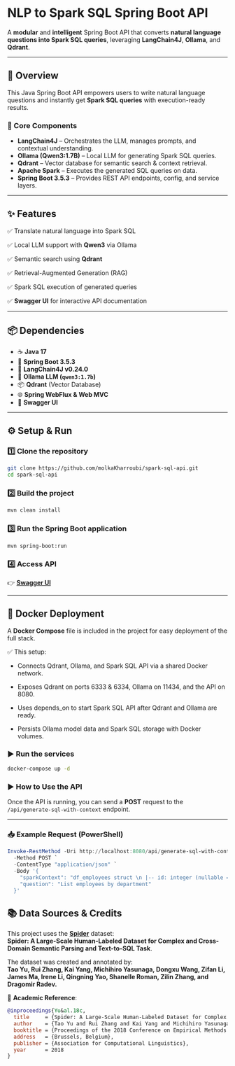 # NLP to Spark SQL Spring Boot API

A **modular** and **intelligent** Spring Boot API that converts **natural language questions into Spark SQL queries**, leveraging **LangChain4J**, **Ollama**, and **Qdrant**.

---

## 🚀 Overview

This Java Spring Boot API empowers users to write natural language questions and instantly get **Spark SQL queries** with execution-ready results.

### 🔧 Core Components

* **LangChain4J** – Orchestrates the LLM, manages prompts, and contextual understanding. 
* **Ollama (Qwen3:1.7B)** – Local LLM for generating Spark SQL queries.
* **Qdrant** – Vector database for semantic search & context retrieval.
* **Apache Spark** – Executes the generated SQL queries on data.
* **Spring Boot 3.5.3** – Provides REST API endpoints, config, and service layers.

---

## ✨ Features

✅ Translate natural language into Spark SQL 

✅ Local LLM support with **Qwen3** via Ollama

✅ Semantic search using **Qdrant**

✅ Retrieval-Augmented Generation (RAG)

✅ Spark SQL execution of generated queries

✅ **Swagger UI** for interactive API documentation

---

## 📦 Dependencies

* ☕ **Java 17**
* 🌱 **Spring Boot 3.5.3**
* 🔗 **LangChain4J v0.24.0**
* 🤖 **Ollama LLM (`qwen3:1.7b`)**
* 📦 **Qdrant** (Vector Database)
* 🌐 **Spring WebFlux & Web MVC**
* 📄 **Swagger UI**

---

## ⚙️ Setup & Run

### 1️⃣ Clone the repository

```bash
git clone https://github.com/molkaKharroubi/spark-sql-api.git
cd spark-sql-api
```

### 2️⃣ Build the project

```bash
mvn clean install
```

### 3️⃣ Run the Spring Boot application

```bash
mvn spring-boot:run
```

### 4️⃣ Access API

👉 [**Swagger UI**](http://localhost:8080/swagger-ui/index.html)

---

## 🐳 Docker Deployment

A **Docker Compose** file is included in the project for easy deployment of the full stack.  

✅ This setup:

* Connects Qdrant, Ollama, and Spark SQL API via a shared Docker network.

* Exposes Qdrant on ports 6333 & 6334, Ollama on 11434, and the API on 8080.

* Uses depends_on to start Spark SQL API after Qdrant and Ollama are ready.

* Persists Ollama model data and Spark SQL storage with Docker volumes.
### ▶️ Run the services

```bash
docker-compose up -d
```
### ▶️ How to Use the API

Once the API is running, you can send a **POST** request to the `/api/generate-sql-with-context` endpoint.

---

### 📥 Example Request (PowerShell)

```powershell
Invoke-RestMethod -Uri http://localhost:8080/api/generate-sql-with-context `
  -Method POST `
  -ContentType "application/json" `
  -Body '{
    "sparkContext": "df_employees struct \n |-- id: integer (nullable = false)\n |-- name: string (nullable = true)\n |-- age: integer (nullable = false)\n |-- department: string (nullable = true)\n |-- salary: double (nullable = false)\n |-- hire_date: string (nullable = true)\n |-- email: string (nullable = true)",
    "question": "List employees by department"
  }'
```


## 📚 Data Sources & Credits

This project uses the **[Spider](https://yale-lily.github.io/spider)** dataset:  
**Spider: A Large-Scale Human-Labeled Dataset for Complex and Cross-Domain Semantic Parsing and Text-to-SQL Task**.  

The dataset was created and annotated by:  
**Tao Yu, Rui Zhang, Kai Yang, Michihiro Yasunaga, Dongxu Wang, Zifan Li, James Ma, Irene Li, Qingning Yao, Shanelle Roman, Zilin Zhang, and Dragomir Radev.**

📄 **Academic Reference**:  
```bibtex
@inproceedings{Yu&al.18c,
  title     = {Spider: A Large-Scale Human-Labeled Dataset for Complex and Cross-Domain Semantic Parsing and Text-to-SQL Task},
  author    = {Tao Yu and Rui Zhang and Kai Yang and Michihiro Yasunaga and Dongxu Wang and Zifan Li and James Ma and Irene Li and Qingning Yao and Shanelle Roman and Zilin Zhang and Dragomir Radev},
  booktitle = {Proceedings of the 2018 Conference on Empirical Methods in Natural Language Processing},
  address   = {Brussels, Belgium},
  publisher = {Association for Computational Linguistics},
  year      = 2018
}

